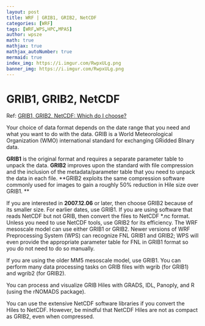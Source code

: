```yaml
---
layout: post
title: WRF | GRIB1, GRIB2, NetCDF
categories: [WRF]
tags: [WRF,WPS,HPC,MPAS]
author: wpsze
math: true
mathjax: true
mathjax_autoNumber: true
mermaid: true
index_img: https://i.imgur.com/RwpxULg.png
banner_img: https://i.imgur.com/RwpxULg.png 
---
```


# GRIB1, GRIB2, NetCDF

Ref: [GRIB1,	GRIB2,	NetCDF:	Which	do	I	choose?	](https://rda.ucar.edu/OS/web/datasets/ds083.2/docs/README_Formats.pdf)

Your choice of data format depends on the date range that you need and what you want to do with the data. GRIB is a World Meteorological Organization (WMO) international standard for exchanging GRidded BInary data. 

**GRIB1** is the original format and requires a separate parameter table to unpack the data. **GRIB2** improves upon the standard with file compression and the inclusion of the metadata/parameter table that you need to unpack the data in each file. **GRIB2 exploits the same compression software commonly used for images to gain a roughly 50% reduction in Hile size over GRIB1. **

If you are interested in **2007.12.06** or later, then choose GRIB2 because of its smaller size. For earlier dates, use GRIB1. If you are using software that reads NetCDF but not GRIB, then convert the files to NetCDF *.nc format. Unless you need to use NetCDF tools, use GRIB2 for its efficiency. The WRF mesoscale model can use either GRIB1 or GRIB2. Newer versions of WRF Preprocessing System (WPS) can recognize FNL GRIB1 and GRIB2; WPS will even provide the appropriate parameter table for FNL in GRIB1 format so you do not need to do so manually. 

If you are using the older MM5 mesoscale model, use GRIB1. You can perform many data processing tasks on GRIB files with wgrib (for GRIB1) and wgrib2 (for GRIB2). 

You can process and visualize GRIB Hiles with GRADS, IDL, Panoply, and R (using the rNOMADS package). 

You can use the extensive NetCDF software libraries if you convert the Hiles to NetCDF. However, be mindful that NetCDF Hiles are not as compact as GRIB2, even when compressed.

